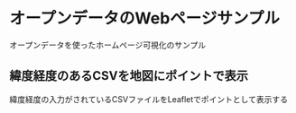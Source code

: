 # オープンデータのWebページサンプル
オープンデータを使ったホームページ可視化のサンプル



## 緯度経度のあるCSVを地図にポイントで表示
緯度経度の入力がされているCSVファイルをLeafletでポイントとして表示する

